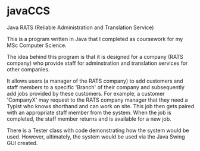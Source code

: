 # javaCCS
Java RATS (Reliable Administration and Translation Service)

This is a program written in Java that I completed as coursework for my MSc Computer Science.

The idea behind this program is that it is designed for a company (RATS company) who provide staff for adminstration and translation services for other companies.

It allows users (a manager of the RATS company) to add customers and staff members to a specific 'Branch' of their company and subsequently add jobs provided by these customers. For example, a customer 'CompanyX' may request to the RATS company manager
that they need a Typist who knows shorthand and can work on site. This job then gets paired with an appropriate staff member from the system. When the job is completed, the staff member returns and is available for a new job.

There is a Tester class with code demonstrating how the system would be used. However, ultimately, the system would be used via the Java Swing GUI created.
